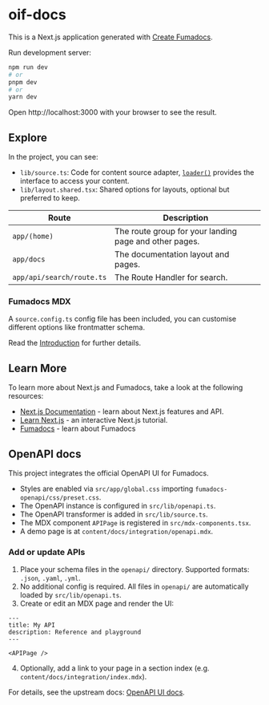 # oif-docs

This is a Next.js application generated with
[Create Fumadocs](https://github.com/fuma-nama/fumadocs).

Run development server:

```bash
npm run dev
# or
pnpm dev
# or
yarn dev
```

Open http://localhost:3000 with your browser to see the result.

## Explore

In the project, you can see:

- `lib/source.ts`: Code for content source adapter, [`loader()`](https://fumadocs.dev/docs/headless/source-api) provides the interface to access your content.
- `lib/layout.shared.tsx`: Shared options for layouts, optional but preferred to keep.

| Route                     | Description                                            |
| ------------------------- | ------------------------------------------------------ |
| `app/(home)`              | The route group for your landing page and other pages. |
| `app/docs`                | The documentation layout and pages.                    |
| `app/api/search/route.ts` | The Route Handler for search.                          |

### Fumadocs MDX

A `source.config.ts` config file has been included, you can customise different options like frontmatter schema.

Read the [Introduction](https://fumadocs.dev/docs/mdx) for further details.

## Learn More

To learn more about Next.js and Fumadocs, take a look at the following
resources:

- [Next.js Documentation](https://nextjs.org/docs) - learn about Next.js
  features and API.
- [Learn Next.js](https://nextjs.org/learn) - an interactive Next.js tutorial.
- [Fumadocs](https://fumadocs.vercel.app) - learn about Fumadocs

## OpenAPI docs

This project integrates the official OpenAPI UI for Fumadocs.

- Styles are enabled via `src/app/global.css` importing `fumadocs-openapi/css/preset.css`.
- The OpenAPI instance is configured in `src/lib/openapi.ts`.
- The OpenAPI transformer is added in `src/lib/source.ts`.
- The MDX component `APIPage` is registered in `src/mdx-components.tsx`.
- A demo page is at `content/docs/integration/openapi.mdx`.

### Add or update APIs

1. Place your schema files in the `openapi/` directory. Supported formats: `.json`, `.yaml`, `.yml`.
2. No additional config is required. All files in `openapi/` are automatically loaded by `src/lib/openapi.ts`.
3. Create or edit an MDX page and render the UI:

```mdx
---
title: My API
description: Reference and playground
---

<APIPage />
```

4. Optionally, add a link to your page in a section index (e.g. `content/docs/integration/index.mdx`).

For details, see the upstream docs: [OpenAPI UI docs](https://fumadocs.dev/docs/ui/openapi.mdx).

